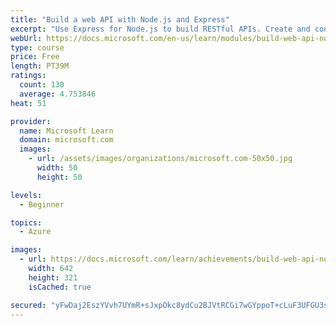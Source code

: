 ```yaml
---
title: "Build a web API with Node.js and Express"
excerpt: "Use Express for Node.js to build RESTful APIs. Create and configure middleware to add things like logging and authentication/authorization. Use JavaScript/TypeScript with Express to create a Node.js web server with Visual Studio Code."
webUrl: https://docs.microsoft.com/en-us/learn/modules/build-web-api-nodejs-express/
type: course
price: Free
length: PT39M
ratings:
  count: 130
  average: 4.753846
heat: 51

provider:
  name: Microsoft Learn
  domain: microsoft.com
  images:
    - url: /assets/images/organizations/microsoft.com-50x50.jpg
      width: 50
      height: 50

levels:
  - Beginner

topics:
  - Azure

images:
  - url: https://docs.microsoft.com/learn/achievements/build-web-api-nodejs-express-social.png
    width: 642
    height: 321
    isCached: true

secured: "yFwDaj2EszYVvh7UYmR+sJxpOkc8ydCu2BJVtRCGi7wGYppoT+cLuF3UFGU3sziatFJXAJEWmnkXyc+vsk49kYdUBaNueYy4qv7T7grO+TLHTliDGPTiWLKVWhZFHfgsZvw04rNltBn4JrWAdhl3JzbamfRBM8d6iMus2UYiirN8ItMJ82ZmaqfUXGK0BLnB72TUkHO+5Xpjwx7YxiLXNx90lViU9V/DASNS+fBTT+VK2mhZ9Tm3j8XmuDVLxcHCRU5O9om8tBlOQfAfsqd5B+pOl1dFmT3HyZzjCwylJPkrJGwAeSk6U0njhfEJ5Fpmezys6gtoo6woDdtIbZU/9Ypevqd+fik2WWZm5PnCCXlaIuw7IqOgZIyagJUYZLaBkamO5cd/k3QWCMpYKRHrh/p75z2/e57r4hgcYRGTrHc=;G9KESo93OfFcuYCqtHfHSA=="
---
```


